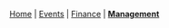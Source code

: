 [Home](https://fishbiscuit.github.io/student_initiatives_prototype/) | [Events](events.md) | [Finance](finance.md) | [**Management**](management.md)
